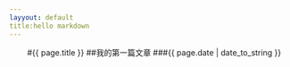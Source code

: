 ```yaml
---
layyout: default
title:hello markdown 
---
```

　　
#{{ page.title }}
##我的第一篇文章
###{{ page.date | date_to_string }}
